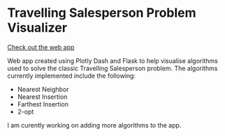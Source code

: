 # Travelling Salesperson Problem Visualizer
[Check out the web app](https://tsp-visualizer.herokuapp.com/)
<br/>

Web app created using Plotly Dash and Flask to help visualise algorithms used to solve the classic Travelling Salesperson problem. The algorithms currently implemented include the following:
- Nearest Neighbor
- Nearest Insertion
- Farthest Insertion
- 2-opt

I am curently working on adding more algorithms to the app.

